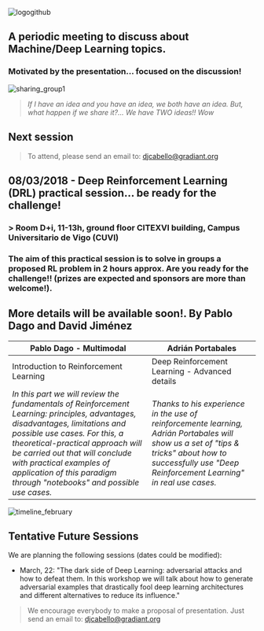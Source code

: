 ![logogithub](https://user-images.githubusercontent.com/30496090/32318047-3911142e-bfb6-11e7-847e-74eea566df28.png)

## A periodic meeting to discuss about Machine/Deep Learning topics. 
### Motivated by the presentation... focused on the discussion!
![sharing_group1](https://user-images.githubusercontent.com/30496090/31537549-e4db5ada-b002-11e7-9385-3dc08004c3e0.jpg)
> *If I have an idea and you have an idea, we both have an idea. But, what happen if we share it?... 
> We have TWO ideas!! Wow*

## Next session

> To attend, please send an email to: djcabello@gradiant.org

## 08/03/2018 - Deep Reinforcement Learning (DRL) practical session... be ready for the challenge!
### > Room D+i, 11-13h, ground floor CITEXVI building, Campus Universitario de Vigo (CUVI)
### The aim of this practical session is to solve in groups a proposed RL problem in 2 hours approx. Are you ready for the challenge!! (prizes are expected and sponsors are more than welcome!).
## More details will be available soon!. By Pablo Dago and David Jiménez

Pablo Dago - Multimodal | Adrián Portabales
-------------------------- | --------------------- 
Introduction to Reinforcement Learning | Deep Reinforcement Learning - Advanced details
*In this part we will review the fundamentals of Reinforcement Learning: principles, advantages, disadvantages, limitations and possible use cases. For this, a theoretical-practical approach will be carried out that will conclude with practical examples of application of this paradigm through "notebooks" and possible use cases.* | *Thanks to his experience in the use of reinforcemente learning, Adrián Portabales will show us a set of "tips & tricks" about how to successfully use "Deep Reinforcement Learning" in real use cases.*

![timeline_february](https://user-images.githubusercontent.com/30496090/36978377-9dd505d0-2084-11e8-9c0f-d42f4c0c4a9b.png)

## Tentative Future Sessions
We are planning the following sessions (dates could be modified):
* March, 22: "The dark side of Deep Learning: adversarial attacks and how to defeat them. In this workshop we will talk about how to generate adversarial examples that drastically fool deep learning architectures and different alternatives to reduce its influence."

> We encourage everybody to make a proposal of presentation. Just send an email to: djcabello@gradiant.org
